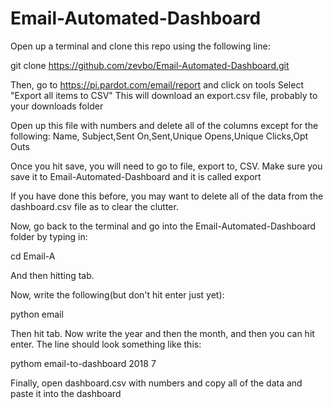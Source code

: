 # Email-Automated-Dashboard

Open up a terminal and clone this repo using the following line:

git clone https://github.com/zevbo/Email-Automated-Dashboard.git

Then, go to https://pi.pardot.com/email/report and click on tools
Select "Export all items to CSV"
This will download an export.csv file, probably to your downloads folder

Open up this file with numbers and delete all of the columns except for the following:
Name, Subject,Sent On,Sent,Unique Opens,Unique Clicks,Opt Outs

Once you hit save, you will need to go to file, export to, CSV. Make sure you save it to Email-Automated-Dashboard and it is called export

If you have done this before, you may want to delete all of the data from the dashboard.csv file as to clear the clutter.

Now, go back to the terminal and go into the Email-Automated-Dashboard folder by typing in:

cd Email-A

And then hitting tab.

Now, write the following(but don't hit enter just yet):

python email

Then hit tab. Now write the year and then the month, and then you can hit enter.
The line should look something like this:

pythom email-to-dashboard 2018 7

Finally, open dashboard.csv with numbers and copy all of the data and paste it into the dashboard
